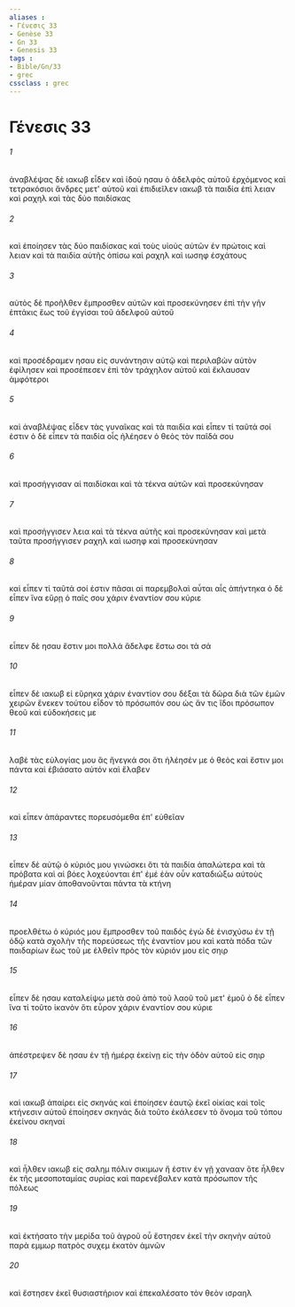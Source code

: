 ```yaml
---
aliases : 
- Γένεσις 33
- Genèse 33
- Gn 33
- Genesis 33
tags : 
- Bible/Gn/33
- grec
cssclass : grec
---
```


# Γένεσις 33

###### 1
ἀναβλέψας δὲ ιακωβ εἶδεν καὶ ἰδοὺ ησαυ ὁ ἀδελφὸς αὐτοῦ ἐρχόμενος καὶ τετρακόσιοι ἄνδρες μετ' αὐτοῦ καὶ ἐπιδιεῖλεν ιακωβ τὰ παιδία ἐπὶ λειαν καὶ ραχηλ καὶ τὰς δύο παιδίσκας
###### 2
καὶ ἐποίησεν τὰς δύο παιδίσκας καὶ τοὺς υἱοὺς αὐτῶν ἐν πρώτοις καὶ λειαν καὶ τὰ παιδία αὐτῆς ὀπίσω καὶ ραχηλ καὶ ιωσηφ ἐσχάτους
###### 3
αὐτὸς δὲ προῆλθεν ἔμπροσθεν αὐτῶν καὶ προσεκύνησεν ἐπὶ τὴν γῆν ἑπτάκις ἕως τοῦ ἐγγίσαι τοῦ ἀδελφοῦ αὐτοῦ
###### 4
καὶ προσέδραμεν ησαυ εἰς συνάντησιν αὐτῷ καὶ περιλαβὼν αὐτὸν ἐφίλησεν καὶ προσέπεσεν ἐπὶ τὸν τράχηλον αὐτοῦ καὶ ἔκλαυσαν ἀμφότεροι
###### 5
καὶ ἀναβλέψας εἶδεν τὰς γυναῖκας καὶ τὰ παιδία καὶ εἶπεν τί ταῦτά σοί ἐστιν ὁ δὲ εἶπεν τὰ παιδία οἷς ἠλέησεν ὁ θεὸς τὸν παῖδά σου
###### 6
καὶ προσήγγισαν αἱ παιδίσκαι καὶ τὰ τέκνα αὐτῶν καὶ προσεκύνησαν
###### 7
καὶ προσήγγισεν λεια καὶ τὰ τέκνα αὐτῆς καὶ προσεκύνησαν καὶ μετὰ ταῦτα προσήγγισεν ραχηλ καὶ ιωσηφ καὶ προσεκύνησαν
###### 8
καὶ εἶπεν τί ταῦτά σοί ἐστιν πᾶσαι αἱ παρεμβολαὶ αὗται αἷς ἀπήντηκα ὁ δὲ εἶπεν ἵνα εὕρῃ ὁ παῖς σου χάριν ἐναντίον σου κύριε
###### 9
εἶπεν δὲ ησαυ ἔστιν μοι πολλά ἄδελφε ἔστω σοι τὰ σά
###### 10
εἶπεν δὲ ιακωβ εἰ εὕρηκα χάριν ἐναντίον σου δέξαι τὰ δῶρα διὰ τῶν ἐμῶν χειρῶν ἕνεκεν τούτου εἶδον τὸ πρόσωπόν σου ὡς ἄν τις ἴδοι πρόσωπον θεοῦ καὶ εὐδοκήσεις με
###### 11
λαβὲ τὰς εὐλογίας μου ἃς ἤνεγκά σοι ὅτι ἠλέησέν με ὁ θεὸς καὶ ἔστιν μοι πάντα καὶ ἐβιάσατο αὐτόν καὶ ἔλαβεν
###### 12
καὶ εἶπεν ἀπάραντες πορευσόμεθα ἐπ' εὐθεῖαν
###### 13
εἶπεν δὲ αὐτῷ ὁ κύριός μου γινώσκει ὅτι τὰ παιδία ἁπαλώτερα καὶ τὰ πρόβατα καὶ αἱ βόες λοχεύονται ἐπ' ἐμέ ἐὰν οὖν καταδιώξω αὐτοὺς ἡμέραν μίαν ἀποθανοῦνται πάντα τὰ κτήνη
###### 14
προελθέτω ὁ κύριός μου ἔμπροσθεν τοῦ παιδός ἐγὼ δὲ ἐνισχύσω ἐν τῇ ὁδῷ κατὰ σχολὴν τῆς πορεύσεως τῆς ἐναντίον μου καὶ κατὰ πόδα τῶν παιδαρίων ἕως τοῦ με ἐλθεῖν πρὸς τὸν κύριόν μου εἰς σηιρ
###### 15
εἶπεν δὲ ησαυ καταλείψω μετὰ σοῦ ἀπὸ τοῦ λαοῦ τοῦ μετ' ἐμοῦ ὁ δὲ εἶπεν ἵνα τί τοῦτο ἱκανὸν ὅτι εὗρον χάριν ἐναντίον σου κύριε
###### 16
ἀπέστρεψεν δὲ ησαυ ἐν τῇ ἡμέρᾳ ἐκείνῃ εἰς τὴν ὁδὸν αὐτοῦ εἰς σηιρ
###### 17
καὶ ιακωβ ἀπαίρει εἰς σκηνάς καὶ ἐποίησεν ἑαυτῷ ἐκεῖ οἰκίας καὶ τοῖς κτήνεσιν αὐτοῦ ἐποίησεν σκηνάς διὰ τοῦτο ἐκάλεσεν τὸ ὄνομα τοῦ τόπου ἐκείνου σκηναί
###### 18
καὶ ἦλθεν ιακωβ εἰς σαλημ πόλιν σικιμων ἥ ἐστιν ἐν γῇ χανααν ὅτε ἦλθεν ἐκ τῆς μεσοποταμίας συρίας καὶ παρενέβαλεν κατὰ πρόσωπον τῆς πόλεως
###### 19
καὶ ἐκτήσατο τὴν μερίδα τοῦ ἀγροῦ οὗ ἔστησεν ἐκεῖ τὴν σκηνὴν αὐτοῦ παρὰ εμμωρ πατρὸς συχεμ ἑκατὸν ἀμνῶν
###### 20
καὶ ἔστησεν ἐκεῖ θυσιαστήριον καὶ ἐπεκαλέσατο τὸν θεὸν ισραηλ
